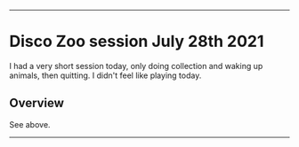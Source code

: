 
***

# Disco Zoo session July 28th 2021

I had a very short session today, only doing collection and waking up animals, then quitting. I didn't feel like playing today.

## Overview

See above.

***
